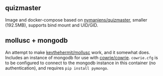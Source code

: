 ## quizmaster
Image and docker-compose based on [nymanjens/quizmaster](https://github.com/nymanjens/quizmaster), smaller (192.5MB), supports bind mount and UID/GID.

## mollusc + mongodb
An attempt to make [kevthehermit/mollusc](https://github.com/kevthehermit/mollusc) work, and it somewhat does. Includes an instance of mongodb for use with [cowrie/cowrie](https://github.com/cowrie/cowrie). `cowrie.cfg` is to be configured to connect to the mongodb instance in this container (no authentication), and requires `pip install pymongo`.

